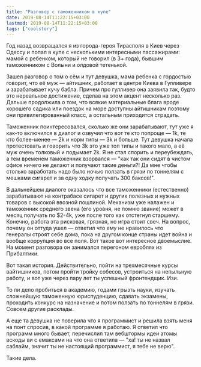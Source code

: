 ```yaml
---
title: "Разговор с таможенником в купе"
date: 2019-08-14T11:22:15+03:00
lastmod: 2019-08-14T11:22:15+03:00
tags: ["coolstory"]
---
```


Год назад возвращался я из города-героя Тирасполя в Киев через Одессу и попал в купе с несколькими интересными пассажирами: мамой с ребенком, который не говорил (в 3+ года), бывшим таможенником с Волыни и олдовой тетенькой.

Зашел разговор о том о сём и тут девушка, мама ребенка с гордостью говорит, что её муж — айтишник, работает в центре Киева в Гулливере и зарабатывает кучу бабла. Причем про гулливер она заявила так, будто это нереальное достижение, сделав на этом акцент несколько раз. Дальше продолжила о том, что всякие материальные блага вроде хорошего садика или поездок на море доступны айтишникам поэтому они привилегированный класс, а остальным приходится страдать. 

Таможенник поинтересовался, сколько же они зарабатывают, тут уже я как-то включился в диалог и озвучил что вот те кто попроще — 1k, те кто более-менее — 2k и норм типы — 3k и больше. Тут девушка начала протестовать и говорить что 3k это уже топ типы и такого мало, а её муж очень толковый и подымает 2k. Я не стал спорить и переубеждать, а тем временем таможенник взорвался — "как так они сидят в чистом офисе ничего не делают и получают такие деньги?! Да мне чтобы столько заработать надо было ночью ползать в грязи по тоннелям с мешками сигарет и за одну ходку получать 300 баксов!". 

В дальнейшем диалоге оказалось что все таможенники (естественно) зарабатывают на контрабасе сигарет и других полезных и нужных товаров с высокой ввозной пошлиной. Механизм уже налажен и таможенник среднего звена (его уровня, не помню звание) может в месяц получать по $2-4k, уже после того как отстегнул старшему. Конечно, работа эта рисковая, грязная, но игра стоит свеч. На вопрос, почему он оттуда ушел — ответил что ему не нравилось что генералы строят себе дома, пока на другом конце страны идет война и вообще коррупция во все поля. Вот такое вот интересное двоемыслие. На момент разговора он занимался перегоном евроблях из Прибалтики.

Вот такая история. Действительно, пойти на трехмесячные курсы вайтишников, потом пройти тройку собесов, устроиться на непыльную работу, и вот уже через пару лет ты успешный фронтендщик. Изи.

То ли дело пробиться в академию, годами грызть науки, изучать сложнейшую таможенную юриспуденцию, сдавать экзамены, проходить конкурс на назначение и потом ползать по тоннелям в грязи. Совсем другие расклады.

А еще та девушка не поверила что я программист и решила взять меня на понт спросив, в какой программе я работаю. Я ответил что программ много бывает, перечислил там вебштормы идеи атомы вскоды ви с емаксами на что она ответила — "ха! ты не назвал саблайм, значит ты не настоящий программист, я тебе не верю".

Такие дела.